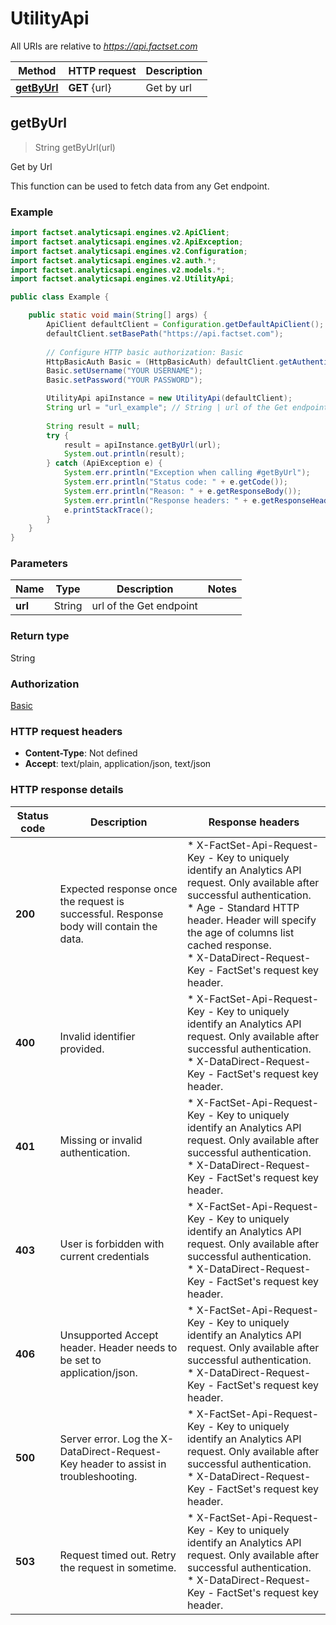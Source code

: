 # UtilityApi

All URIs are relative to *https://api.factset.com*

Method | HTTP request | Description
------------- | ------------- | -------------
[**getByUrl**](UtilityApi.md#getByUrl) | **GET** {url} | Get by url

## getByUrl

> String getByUrl(url)

Get by Url

This function can be used to fetch data from any Get endpoint.

### Example

```java
import factset.analyticsapi.engines.v2.ApiClient;
import factset.analyticsapi.engines.v2.ApiException;
import factset.analyticsapi.engines.v2.Configuration;
import factset.analyticsapi.engines.v2.auth.*;
import factset.analyticsapi.engines.v2.models.*;
import factset.analyticsapi.engines.v2.UtilityApi;

public class Example {

    public static void main(String[] args) {
        ApiClient defaultClient = Configuration.getDefaultApiClient();
        defaultClient.setBasePath("https://api.factset.com");
        
        // Configure HTTP basic authorization: Basic
        HttpBasicAuth Basic = (HttpBasicAuth) defaultClient.getAuthentication("Basic");
        Basic.setUsername("YOUR USERNAME");
        Basic.setPassword("YOUR PASSWORD");

        UtilityApi apiInstance = new UtilityApi(defaultClient);
        String url = "url_example"; // String | url of the Get endpoint 
        
        String result = null;
        try {
            result = apiInstance.getByUrl(url);
            System.out.println(result);
        } catch (ApiException e) {
            System.err.println("Exception when calling #getByUrl");
            System.err.println("Status code: " + e.getCode());
            System.err.println("Reason: " + e.getResponseBody());
            System.err.println("Response headers: " + e.getResponseHeaders());
            e.printStackTrace();
        }
    }
}
```

### Parameters

Name | Type | Description  | Notes
------------- | ------------- | ------------- | -------------
**url** | String | url of the Get endpoint | |

### Return type

String

### Authorization

[Basic](../README.md#Basic)

### HTTP request headers

- **Content-Type**: Not defined
- **Accept**: text/plain, application/json, text/json

### HTTP response details
| Status code | Description | Response headers |
|-------------|-------------|------------------|
| **200** | Expected response once the request is successful. Response body will contain the data. |  * X-FactSet-Api-Request-Key - Key to uniquely identify an Analytics API request. Only available after successful authentication. <br>  * Age - Standard HTTP header. Header will specify the age of columns list cached response. <br>  * X-DataDirect-Request-Key - FactSet's request key header. <br>  |
| **400** | Invalid identifier provided. |  * X-FactSet-Api-Request-Key - Key to uniquely identify an Analytics API request. Only available after successful authentication. <br>  * X-DataDirect-Request-Key - FactSet's request key header. <br>  |
| **401** | Missing or invalid authentication. |  * X-FactSet-Api-Request-Key - Key to uniquely identify an Analytics API request. Only available after successful authentication. <br>  * X-DataDirect-Request-Key - FactSet's request key header. <br>  |
| **403** | User is forbidden with current credentials |  * X-FactSet-Api-Request-Key - Key to uniquely identify an Analytics API request. Only available after successful authentication. <br>  * X-DataDirect-Request-Key - FactSet's request key header. <br>  |
| **406** | Unsupported Accept header. Header needs to be set to application/json. |  * X-FactSet-Api-Request-Key - Key to uniquely identify an Analytics API request. Only available after successful authentication. <br>  * X-DataDirect-Request-Key - FactSet's request key header. <br>  |
| **500** | Server error. Log the X-DataDirect-Request-Key header to assist in troubleshooting. |  * X-FactSet-Api-Request-Key - Key to uniquely identify an Analytics API request. Only available after successful authentication. <br>  * X-DataDirect-Request-Key - FactSet's request key header. <br>  |
| **503** | Request timed out. Retry the request in sometime. |  * X-FactSet-Api-Request-Key - Key to uniquely identify an Analytics API request. Only available after successful authentication. <br>  * X-DataDirect-Request-Key - FactSet's request key header. <br>  |
